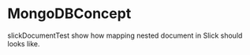 # MongoDBConcept

<p> slickDocumentTest show how mapping nested document in Slick should looks like. </p>
